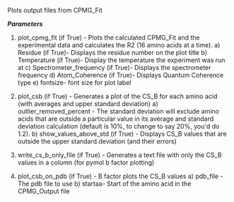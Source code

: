 Plots output files from CPMG_Fit

***Parameters***

1. plot_cpmg_fit (if True) - Plots the calculated CPMG_Fit and the experimental data and calculates the R2 (16 amino acids at a time). 
  a) Residue (if True)- Displays the residue number on the plot title
  b) Temperature (if True)- Display the temperature the experiment was run at
  c) Spectrometer_frequency (if True)- Displays the spectrometer frequency 
  d) Atom_Coherence (if True)- Displays Quantum Coherence type
  e) fontsize- font size for plot label
 
2. plot_csb (if True) - Generates a plot of the CS_B for each amino acid (with averages and upper standard deviation)
  a) outlier_removed_percent - The standard deviation will exclude amino acids that are outside a particular value in its average and standard deviation calculation (default is 10%, to change to say 20%, you'd do 1.2). 
  b) show_values_above_std (if True) - Displays CS_B values that are outside the upper standard deviation (and their errors)
 
3. write_cs_b_only_file (if True) - Generates a text file with only the CS_B values in a column (for pymol b factor plotting)

4. plot_csb_on_pdb (if True) - B factor plots the CS_B values
  a) pdb_file - The pdb file to use
  b) startaa- Start of the amino acid in the CPMG_Output file
